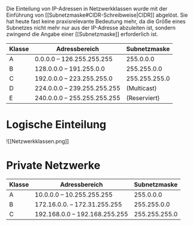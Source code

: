 Die Einteilung von IP-Adressen in Netzwerkklassen wurde mit der Einführung von [[Subnetzmaske#CIDR-Schreibweise|CIDR]] abgelöst. Sie hat heute fast keine praxisrelevante Bedeutung mehr, da die Größe eines Subnetzes nicht mehr nur aus der IP-Adresse abzuleiten ist, sondern zwingend die Angabe einer [[Subnetzmaske]] erforderlich ist.

| Klasse | Adressbereich               | Subnetzmaske  |
| ------ | --------------------------- | ------------- |
| A      | 0.0.0.0 – 126.255.255.255   | 255.0.0.0     |
| B      | 128.0.0.0 – 191.255.0.0     | 255.255.0.0   |
| C      | 192.0.0.0 – 223.255.255.0   | 255.255.255.0 |
| D      | 224.0.0.0 – 239.255.255.255 | (Multicast)   |
| E      | 240.0.0.0 – 255.255.255.255 | (Reserviert)  |

# Logische Einteilung
![[Netzwerkklassen.png]]

# Private Netzwerke

| Klasse | Adressbereich                 | Subnetzmaske  | 
|--------|-------------------------------|---------------| 
| A      | 10.0.0.0 – 10.255.255.255     | 255.0.0.0     | 
| B      | 172.16.0.0. – 172.31.255.255  | 255.255.0.0   | 
| C      | 192.168.0.0 – 192.168.255.255 | 255.255.255.0 |
